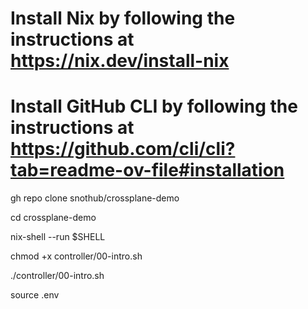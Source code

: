 # Install Nix by following the instructions at https://nix.dev/install-nix

# Install GitHub CLI by following the instructions at https://github.com/cli/cli?tab=readme-ov-file#installation

gh repo clone  snothub/crossplane-demo

cd crossplane-demo

nix-shell --run $SHELL

chmod +x controller/00-intro.sh

./controller/00-intro.sh

source .env
